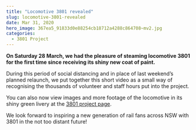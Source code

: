 ```yaml
---
title: "Locomotive 3801 revealed"
slug: locomotive-3801-revealed
date: Mar 31, 2020
hero_image: 367ea5_91833d0e88254cb18712a4288c864708~mv2.jpg
categories:
  - 3801 Project
---
```



**On Saturday 28 March, we had the pleasure of steaming locomotive 3801 for the first time since receiving its shiny new coat of paint.**

During this period of social distancing and in place of last weekend’s planned relaunch, we put together this short video as a small way of recognising the thousands of volunteer and staff hours put into the project.

You can also now view images and more footage of the locomotive in its shiny green livery at the [3801 project page](http://www.thnsw.com.au/3801).

We look forward to inspiring a new generation of rail fans across NSW with 3801 in the not too distant future!
